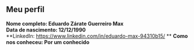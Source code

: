 Meu perfil
-------

**Nome completo: Eduardo Zárate Guerreiro Max**   
**Data de nascimento: 12/12/1990**   
**LinkedIn: https://www.linkedin.com/in/eduardo-max-94310b15/ **
**Como nos conheceu: Por um conhecido**   